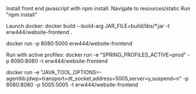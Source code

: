 Install front end javascript with npm install.
Navigate to resources/static 
Run "npm install"


Launch docker: 
docker build --build-arg JAR_FILE=build/libs/*.jar -t erw444/website-frontend .

docker run -p 8080:5000 erw444/website-frontend

Run with active profiles:
docker run -e "SPRING_PROFILES_ACTIVE=prod" -p 8080:8080 -t erw444/website-frontend

docker run -e "JAVA_TOOL_OPTIONS=-agentlib:jdwp=transport=dt_socket,address=5005,server=y,suspend=n" -p 8080:8080 -p 5005:5005 -t erw444/website-frontend